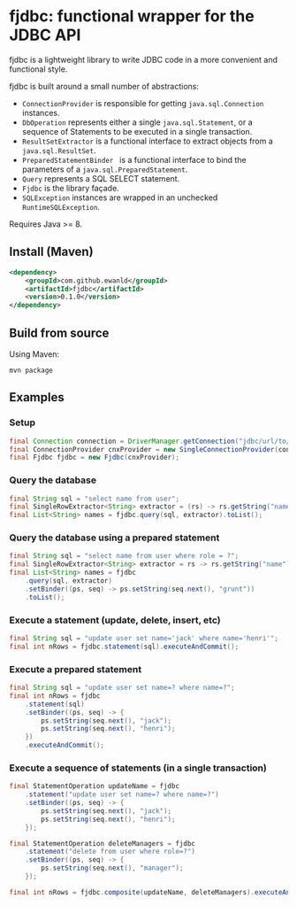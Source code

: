 # fjdbc: functional wrapper for the JDBC API

fjdbc is a lightweight library to write JDBC code in a more convenient and functional style.

fjdbc is built around a small number of abstractions:
* ```ConnectionProvider``` is responsible for getting ```java.sql.Connection``` instances.
* ```DbOperation``` represents either a single ```java.sql.Statement```, or a sequence of Statements to be executed in a single transaction.
* ```ResultSetExtractor``` is a functional interface to extract objects from a ```java.sql.ResultSet```.
* ```PreparedStatementBinder ``` is a functional interface to bind the parameters of a ```java.sql.PreparedStatement```.
* ```Query``` represents a SQL SELECT statement.
* ```Fjdbc``` is the library façade.
* ```SQLException``` instances are wrapped in an unchecked ```RuntimeSQLException```.

Requires Java >= 8.

## Install (Maven)
```xml
<dependency>
    <groupId>com.github.ewanld</groupId>
    <artifactId>fjdbc</artifactId>
    <version>0.1.0</version>
</dependency>
```

## Build from source
Using Maven:
```
mvn package
```

## Examples
### Setup
```java
final Connection connection = DriverManager.getConnection("jdbc/url/to/database");
final ConnectionProvider cnxProvider = new SingleConnectionProvider(connection);
final Fjdbc fjdbc = new Fjdbc(cnxProvider);
```

### Query the database
```java
final String sql = "select name from user";
final SingleRowExtractor<String> extractor = (rs) -> rs.getString("name");
final List<String> names = fjdbc.query(sql, extractor).toList();
```

### Query the database using a prepared statement
```java
final String sql = "select name from user where role = ?";
final SingleRowExtractor<String> extractor = rs -> rs.getString("name");
final List<String> names = fjdbc
	.query(sql, extractor)
	.setBinder((ps, seq) -> ps.setString(seq.next(), "grunt"))
	.toList();
```

### Execute a statement (update, delete, insert, etc)
```java
final String sql = "update user set name='jack' where name='henri'";
final int nRows = fjdbc.statement(sql).executeAndCommit();
```

### Execute a prepared statement
```java
final String sql = "update user set name=? where name=?";
final int nRows = fjdbc
	.statement(sql)
	.setBinder((ps, seq) -> {
		ps.setString(seq.next(), "jack");
		ps.setString(seq.next(), "henri");
	})
	.executeAndCommit();
```

### Execute a sequence of statements (in a single transaction)
```java
final StatementOperation updateName = fjdbc
	.statement("update user set name=? where name=?")
	.setBinder((ps, seq) -> {
		ps.setString(seq.next(), "jack");
		ps.setString(seq.next(), "henri");
	});

final StatementOperation deleteManagers = fjdbc
	.statement("delete from user where role=?")
	.setBinder((ps, seq) -> {
		ps.setString(seq.next(), "manager");
	});

final int nRows = fjdbc.composite(updateName, deleteManagers).executeAndCommit();
```
